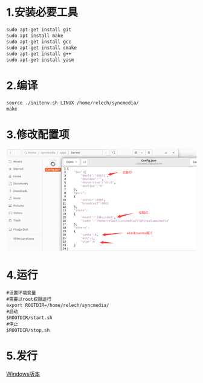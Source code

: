 # 1.安装必要工具

```shell
sudo apt-get install git
sudo apt install make
sudo apt-get install gcc
sudo apt-get install cmake
sudo apt-get install g++
sudo apt-get install yasm 
```

# 2.编译

```
source ./initenv.sh LINUX /home/relech/syncmedia/
make
```

# 3.修改配置项

![](./config.png)

# 4.运行

```shell
#设置环境变量
#需要以root权限运行
export ROOTDIR=/home/relech/syncmedia/
#启动
$ROOTDIR/start.sh
#停止
$ROOTDIR/stop.sh
```

# 5.发行

[Windows版本](./Release/MediaSyncSetup.exe "点击下载windows安装程序")

